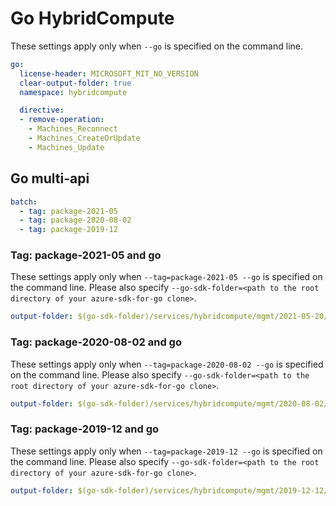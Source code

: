 # Go HybridCompute

These settings apply only when `--go` is specified on the command line.

``` yaml $(go)
go:
  license-header: MICROSOFT_MIT_NO_VERSION
  clear-output-folder: true
  namespace: hybridcompute

  directive:
  - remove-operation: 
    - Machines_Reconnect
    - Machines_CreateOrUpdate
    - Machines_Update
```

## Go multi-api

``` yaml $(go) && $(multiapi)
batch:
  - tag: package-2021-05
  - tag: package-2020-08-02
  - tag: package-2019-12
```

### Tag: package-2021-05 and go

These settings apply only when `--tag=package-2021-05 --go` is specified on the command line.
Please also specify `--go-sdk-folder=<path to the root directory of your azure-sdk-for-go clone>`.

``` yaml $(tag)=='package-2021-05' && $(go)
output-folder: $(go-sdk-folder)/services/hybridcompute/mgmt/2021-05-20/hybridcompute
```

### Tag: package-2020-08-02 and go

These settings apply only when `--tag=package-2020-08-02 --go` is specified on the command line.
Please also specify `--go-sdk-folder=<path to the root directory of your azure-sdk-for-go clone>`.

``` yaml $(tag)=='package-2020-08-02' && $(go)
output-folder: $(go-sdk-folder)/services/hybridcompute/mgmt/2020-08-02/hybridcompute
```

### Tag: package-2019-12 and go

These settings apply only when `--tag=package-2019-12 --go` is specified on the command line.
Please also specify `--go-sdk-folder=<path to the root directory of your azure-sdk-for-go clone>`.

``` yaml $(tag)=='package-2019-12' && $(go)
output-folder: $(go-sdk-folder)/services/hybridcompute/mgmt/2019-12-12/hybridcompute
```
